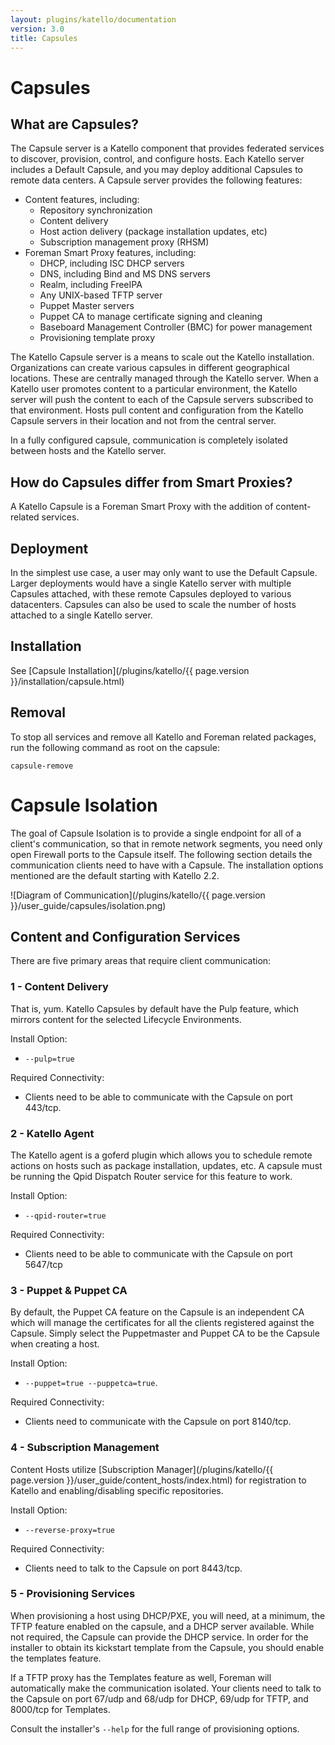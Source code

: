 ```yaml
---
layout: plugins/katello/documentation
version: 3.0
title: Capsules
---
```


# Capsules

## What are Capsules?

The Capsule server is a Katello component that provides federated services to discover, provision, control, and configure hosts. Each Katello server includes a Default Capsule, and you may deploy additional Capsules to remote data centers. A Capsule server provides the following features:

  * Content features, including:
    * Repository synchronization
    * Content delivery
    * Host action delivery (package installation updates, etc)
    * Subscription management proxy (RHSM)
  * Foreman Smart Proxy features, including:
    * DHCP, including ISC DHCP servers
    * DNS, including Bind and MS DNS servers
    * Realm, including FreeIPA
    * Any UNIX-based TFTP server
    * Puppet Master servers
    * Puppet CA to manage certificate signing and cleaning
    * Baseboard Management Controller (BMC) for power management
    * Provisioning template proxy

The Katello Capsule server is a means to scale out the Katello installation. Organizations can create various capsules in different geographical locations. These are centrally managed through the Katello server. When a Katello user promotes content to a particular environment, the Katello server will push the content to each of the Capsule servers subscribed to that environment. Hosts pull content and configuration from the Katello Capsule servers in their location and not from the central server.

In a fully configured capsule, communication is completely isolated between hosts and the Katello server.

## How do Capsules differ from Smart Proxies?

A Katello Capsule is a Foreman Smart Proxy with the addition of content-related services.

## Deployment

In the simplest use case, a user may only want to use the Default Capsule. Larger deployments would have a single Katello server with multiple Capsules attached, with these remote Capsules deployed to various datacenters. Capsules can also be used to scale the number of hosts attached to a single Katello server.

## Installation

See [Capsule Installation](/plugins/katello/{{ page.version }}/installation/capsule.html)

## Removal

To stop all services and remove all Katello and Foreman related packages, run the following command as root on the capsule:

  `capsule-remove`

# Capsule Isolation

The goal of Capsule Isolation is to provide a single endpoint for all of a client's communication, so that in remote network segments, you need only open Firewall ports to the Capsule itself. The following section details the communication clients need to have with a Capsule. The installation options mentioned are the default starting with Katello 2.2.

![Diagram of Communication](/plugins/katello/{{ page.version }}/user_guide/capsules/isolation.png)

## Content and Configuration Services

There are five primary areas that require client communication:

### 1 - Content Delivery

That is, yum. Katello Capsules by default have the Pulp feature, which mirrors content for the selected Lifecycle Environments.

Install Option:

  * `--pulp=true`

Required Connectivity:

  * Clients need to be able to communicate with the Capsule on port 443/tcp.

### 2 - Katello Agent

The Katello agent is a goferd plugin which allows you to schedule remote actions on hosts such as package installation, updates, etc. A capsule must be running the Qpid Dispatch Router service for this feature to work.

Install Option:

  * `--qpid-router=true`

Required Connectivity:

  * Clients need to be able to communicate with the Capsule on port 5647/tcp

### 3 - Puppet & Puppet CA

By default, the Puppet CA feature on the Capsule is an independent CA which will manage the certificates for all the clients registered against the Capsule. Simply select the Puppetmaster and Puppet CA to be the Capsule when creating a host.

Install Option:

  * `--puppet=true --puppetca=true`.

Required Connectivity:

  * Clients need to communicate with the Capsule on port 8140/tcp.

### 4 - Subscription Management

Content Hosts utilize [Subscription Manager](/plugins/katello/{{ page.version }}/user_guide/content_hosts/index.html) for registration to Katello and enabling/disabling specific repositories.

Install Option:

  * `--reverse-proxy=true`

Required Connectivity:

  * Clients need to talk to the Capsule on port 8443/tcp.

### 5 - Provisioning Services

When provisioning a host using DHCP/PXE, you will need, at a minimum, the TFTP feature enabled on the capsule, and a DHCP server available. While not required, the Capsule can provide the DHCP service. In order for the installer to obtain its kickstart template from the Capsule, you should enable the templates feature.

If a TFTP proxy has the Templates feature as well, Foreman will automatically make the communication isolated. Your clients need to talk to the Capsule on port 67/udp and 68/udp for DHCP, 69/udp for TFTP, and 8000/tcp for Templates.

Consult the installer's `--help` for the full range of provisioning options.


